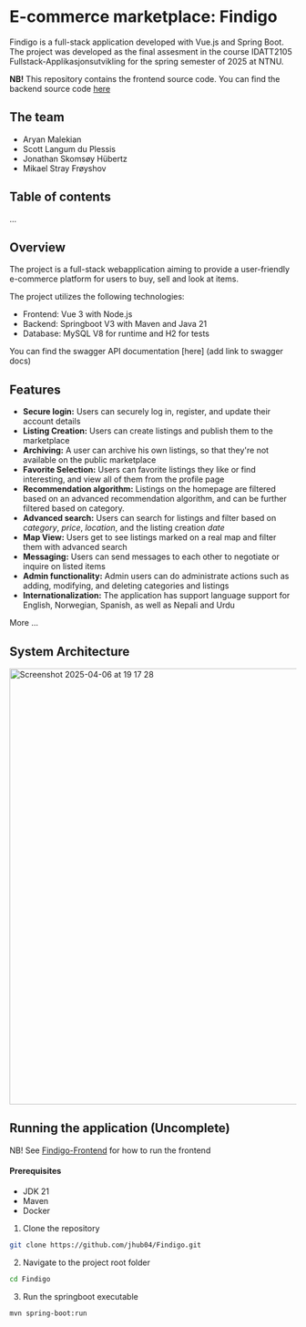 # E-commerce marketplace: Findigo
Findigo is a full-stack application developed with Vue.js and Spring Boot. 
The project was developed as the final assesment in the course IDATT2105 Fullstack-Applikasjonsutvikling
for the spring semester of 2025 at NTNU.

**NB!** This repository contains the frontend source code. You can find the backend source code [here](https://github.com/jhub04/Findigo.git) 

## The team
- Aryan Malekian
- Scott Langum du Plessis
- Jonathan Skomsøy Hübertz
- Mikael Stray Frøyshov

## Table of contents
...

## Overview
The project is a full-stack webapplication aiming to provide a user-friendly
e-commerce platform for users to buy, sell and look at items.

The project utilizes the following technologies:
- Frontend: Vue 3 with Node.js
- Backend: Springboot V3 with Maven and Java 21
- Database: MySQL V8 for runtime and H2 for tests

You can find the swagger API documentation [here] (add link to swagger docs)

## Features
- **Secure login:** Users can securely log in, register, and update their account details
- **Listing Creation:** Users can create listings and publish them to the marketplace
- **Archiving:** A user can archive his own listings, so that they're not available on the public marketplace
- **Favorite Selection:** Users can favorite listings they like or find interesting, and view all of them from the profile page 
- **Recommendation algorithm:** Listings on the homepage are filtered based on an advanced recommendation algorithm, and can be further filtered based on category.
- **Advanced search:** Users can search for listings and filter based on *category*, *price*, *location*, and the listing creation *date*
- **Map View:** Users get to see listings marked on a real map and filter them with advanced search
- **Messaging:** Users can send messages to each other to negotiate or inquire on listed items
- **Admin functionality:** Admin users can do administrate actions such as adding, modifying, and deleting categories and listings
- **Internationalization:** The application has support language support for English, Norwegian, Spanish, as well as Nepali and Urdu

More ...

## System Architecture
<img width="766" alt="Screenshot 2025-04-06 at 19 17 28" src="https://github.com/user-attachments/assets/7645299b-3fe0-474c-b22d-4bb96667d6af" />

## Running the application (Uncomplete)
NB! See [Findigo-Frontend](https://github.com/jhub04/Findigo-Frontend) for how to run the frontend
#### Prerequisites 
- JDK 21
- Maven 
- Docker

1. Clone the repository
```bash
git clone https://github.com/jhub04/Findigo.git
```
2. Navigate to the project root folder
```bash
cd Findigo
```
3. Run the springboot executable
```bash
mvn spring-boot:run 
```

